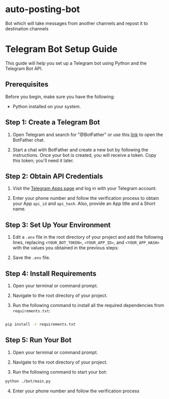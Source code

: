 # auto-posting-bot
Bot which will take messages from another channels and repost it to destination channels

# Telegram Bot Setup Guide

This guide will help you set up a Telegram bot using Python and the Telegram Bot API.

## Prerequisites

Before you begin, make sure you have the following:

- Python installed on your system.

## Step 1: Create a Telegram Bot

1. Open Telegram and search for "@BotFather" or use this [link](https://t.me/BotFather) to open the BotFather chat.

2. Start a chat with BotFather and create a new bot by following the instructions. Once your bot is created, you will receive a token. Copy this token; you'll need it later.

## Step 2: Obtain API Credentials

1. Visit the [Telegram Apps page](https://my.telegram.org/auth?to=apps) and log in with your Telegram account.

2. Enter your phone number and follow the verification process to obtain your App `api_id` and `api_hash`. Also, provide an App title and a Short name.

## Step 3: Set Up Your Environment

1. Edit a `.env` file in the root directory of your project and add the following lines, replacing `<YOUR_BOT_TOKEN>`, `<YOUR_APP_ID>`, and `<YOUR_APP_HASH>` with the values you obtained in the previous steps:

2. Save the `.env` file.

## Step 4: Install Requirements

1. Open your terminal or command prompt.

2. Navigate to the root directory of your project.

3. Run the following command to install all the required dependencies from `requirements.txt`:

```bash

pip install -r requirements.txt
```
## Step 5: Run Your Bot

1. Open your terminal or command prompt.

2. Navigate to the root directory of your project.

3. Run the following command to start your bot:

```bash
python ./bot/main.py
```
4. Enter your phone number and follow the verification process
